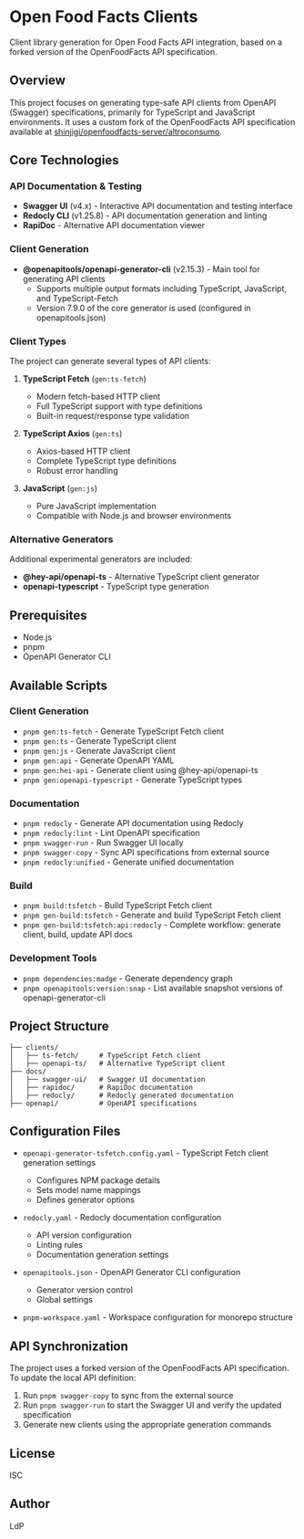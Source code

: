 # Open Food Facts Clients

Client library generation for Open Food Facts API integration, based on a forked version of the OpenFoodFacts API specification.

## Overview

This project focuses on generating type-safe API clients from OpenAPI (Swagger) specifications, primarily for TypeScript and JavaScript environments. It uses a custom fork of the OpenFoodFacts API specification available at [shinjigi/openfoodfacts-server/altroconsumo](https://github.com/shinjigi/openfoodfacts-server/tree/altroconsumo).

## Core Technologies

### API Documentation & Testing

- **Swagger UI** (v4.x) - Interactive API documentation and testing interface
- **Redocly CLI** (v1.25.8) - API documentation generation and linting
- **RapiDoc** - Alternative API documentation viewer

### Client Generation

- **@openapitools/openapi-generator-cli** (v2.15.3) - Main tool for generating API clients
  - Supports multiple output formats including TypeScript, JavaScript, and TypeScript-Fetch
  - Version 7.9.0 of the core generator is used (configured in openapitools.json)

### Client Types

The project can generate several types of API clients:

1. **TypeScript Fetch** (`gen:ts-fetch`)

   - Modern fetch-based HTTP client
   - Full TypeScript support with type definitions
   - Built-in request/response type validation

2. **TypeScript Axios** (`gen:ts`)

   - Axios-based HTTP client
   - Complete TypeScript type definitions
   - Robust error handling

3. **JavaScript** (`gen:js`)
   - Pure JavaScript implementation
   - Compatible with Node.js and browser environments

### Alternative Generators

Additional experimental generators are included:

- **@hey-api/openapi-ts** - Alternative TypeScript client generator
- **openapi-typescript** - TypeScript type generation

## Prerequisites

- Node.js
- pnpm
- OpenAPI Generator CLI

## Available Scripts

### Client Generation

- `pnpm gen:ts-fetch` - Generate TypeScript Fetch client
- `pnpm gen:ts` - Generate TypeScript client
- `pnpm gen:js` - Generate JavaScript client
- `pnpm gen:api` - Generate OpenAPI YAML
- `pnpm gen:hei-api` - Generate client using @hey-api/openapi-ts
- `pnpm gen:openapi-typescript` - Generate TypeScript types

### Documentation

- `pnpm redocly` - Generate API documentation using Redocly
- `pnpm redocly:lint` - Lint OpenAPI specification
- `pnpm swagger-run` - Run Swagger UI locally
- `pnpm swagger-copy` - Sync API specifications from external source
- `pnpm redocly:unified` - Generate unified documentation

### Build

- `pnpm build:tsfetch` - Build TypeScript Fetch client
- `pnpm gen-build:tsfetch` - Generate and build TypeScript Fetch client
- `pnpm gen-build:tsfetch:api:redocly` - Complete workflow: generate client, build, update API docs

### Development Tools

- `pnpm dependencies:madge` - Generate dependency graph
- `pnpm openapitools:version:snap` - List available snapshot versions of openapi-generator-cli

## Project Structure

```
├── clients/
│   ├── ts-fetch/     # TypeScript Fetch client
│   ├── openapi-ts/   # Alternative TypeScript client
├── docs/
│   ├── swagger-ui/   # Swagger UI documentation
│   ├── rapidoc/      # RapiDoc documentation
│   ├── redocly/      # Redocly generated documentation
├── openapi/          # OpenAPI specifications
```

## Configuration Files

- `openapi-generator-tsfetch.config.yaml` - TypeScript Fetch client generation settings

  - Configures NPM package details
  - Sets model name mappings
  - Defines generator options

- `redocly.yaml` - Redocly documentation configuration

  - API version configuration
  - Linting rules
  - Documentation generation settings

- `openapitools.json` - OpenAPI Generator CLI configuration

  - Generator version control
  - Global settings

- `pnpm-workspace.yaml` - Workspace configuration for monorepo structure

## API Synchronization

The project uses a forked version of the OpenFoodFacts API specification. To update the local API definition:

1. Run `pnpm swagger-copy` to sync from the external source
2. Run `pnpm swagger-run` to start the Swagger UI and verify the updated specification
3. Generate new clients using the appropriate generation commands

## License

ISC

## Author

LdP
